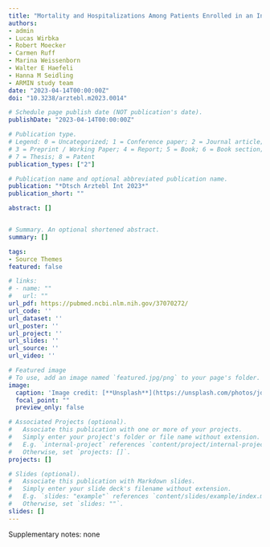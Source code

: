 ```yaml
---
title: "Mortality and Hospitalizations Among Patients Enrolled in an Interprofessional Medication Management Program-Results of the Medicines Initiative Saxony- Thuringia (Arzneimittelinitiative Sachsen-Thüringen, ARMIN)"
authors:
- admin
- Lucas Wirbka
- Robert Moecker
- Carmen Ruff
- Marina Weissenborn
- Walter E Haefeli
- Hanna M Seidling
- ARMIN study team
date: "2023-04-14T00:00:00Z"
doi: "10.3238/arztebl.m2023.0014"

# Schedule page publish date (NOT publication's date).
publishDate: "2023-04-14T00:00:00Z"

# Publication type.
# Legend: 0 = Uncategorized; 1 = Conference paper; 2 = Journal article;
# 3 = Preprint / Working Paper; 4 = Report; 5 = Book; 6 = Book section;
# 7 = Thesis; 8 = Patent
publication_types: ["2"]

# Publication name and optional abbreviated publication name.
publication: "*Dtsch Arztebl Int 2023*"
publication_short: ""

abstract: []


# Summary. An optional shortened abstract.
summary: []

tags:
- Source Themes
featured: false

# links:
# - name: ""
#   url: ""
url_pdf: https://pubmed.ncbi.nlm.nih.gov/37070272/
url_code: ''
url_dataset: ''
url_poster: ''
url_project: ''
url_slides: ''
url_source: ''
url_video: ''

# Featured image
# To use, add an image named `featured.jpg/png` to your page's folder. 
image:
  caption: 'Image credit: [**Unsplash**](https://unsplash.com/photos/jdD8gXaTZsc)'
  focal_point: ""
  preview_only: false

# Associated Projects (optional).
#   Associate this publication with one or more of your projects.
#   Simply enter your project's folder or file name without extension.
#   E.g. `internal-project` references `content/project/internal-project/index.md`.
#   Otherwise, set `projects: []`.
projects: []

# Slides (optional).
#   Associate this publication with Markdown slides.
#   Simply enter your slide deck's filename without extension.
#   E.g. `slides: "example"` references `content/slides/example/index.md`.
#   Otherwise, set `slides: ""`.
slides: []
---
```


Supplementary notes: none
